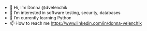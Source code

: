 - 👋 Hi, I’m Donna @dvelenchik
- 👀 I’m interested in software testing, security, databases
- 🌱 I’m currently learning Python
- 📫 How to reach me https://www.linkedin.com/in/donna-velenchik

<!---
dvelenchik/dvelenchik is a ✨ special ✨ repository because its `README.md` (this file) appears on your GitHub profile.
You can click the Preview link to take a look at your changes.
--->
